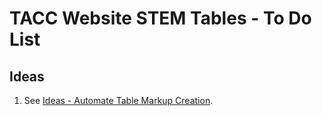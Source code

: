 # TACC Website STEM Tables - To Do List

## Ideas

1. See [Ideas - Automate Table Markup Creation](https://confluence.tacc.utexas.edu/x/A4DSCw).
